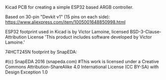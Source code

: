 Kicad PCB for creating a simple ESP32 based ARGB controller.

Based on 30-pin "Devkit v1" (15 pins on each side):
https://www.aliexpress.com/item/1005001648850998.html


ESP32 footprint used in Kicad is by Victor Lamoine, licensed BSD-3-Clause-Attribution License
'This product includes software developed by Victor Lamoine.'

74HCT245N footprint by SnapEDA:

#(c) SnapEDA 2016 (snapeda.com)
#This work is licensed under a Creative Commons Attribution-ShareAlike 4.0 International License (CC BY-SA) with Design Exception 1.0
#

